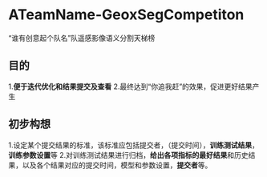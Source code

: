 # ATeamName-GeoxSegCompetiton
“谁有创意起个队名”队遥感影像语义分割天梯榜

## 目的
1.**便于迭代优化和结果提交及查看**
2.最终达到“你追我赶”的效果，促进更好结果产生

## 初步构想
1.设定某个提交结果的标准，该标准应包括提交者，（提交时间），**训练测试结果**，**训练参数设置**等
2.对训练测试结果进行归档，**给出各项指标的最好结果**和历史结果，以及各个结果对应的提交时间，模型和参数设置，**提交者**等。

